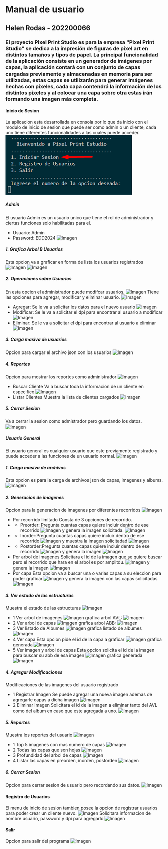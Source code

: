 # Manual de usuario
## Helen Rodas - 202200066

### El proyecto Pixel Print Studio es para la empresa "Pixel Print Studio" se dedica a la impresión de figuras de pixel art en distintos tamaños y tipos de papel. La principal funcionalidad de la aplicación consiste en un generador de imágenes por capas, la aplicación contará con un conjunto de capas cargadas previamente y almacenadas en memoria para ser utilizadas, estas capas se utilizarán para generar imágenes hechas con pixeles, cada capa contendrá la información de los distintos píxeles y al colocar una capa sobre otra estas irán formando una imagen más completa.

#### Inicio de Sesion
La aplicacion esta desarrollada en consola por lo que da inicio con el modulo de inicio de sesion que puede ser como admin o un cliente, cada uno tiene diferentes funcionalidades a las cuales puede acceder.
![Imagen](/Fase2/Documentacion/Imagenes/1.png)

##### Admin
El usuario Admin es un usuario unico que tiene el rol de administrador y ciertas funciones solo habilitadas para el.
- Usuario: Admin
- Password: EDD2024
![Imagen](/Documentacion/Imagenes/4.png)
##### 1. Grafica Arbol B Usuarios
Esta opcion va a graficar en forma de lista los usuarios registrados
![Imagen](/Documentacion/Imagenes/6.png)
![Imagen](/Documentacion/Imagenes/7.png)
##### 2. Operaciones sobre Usuarios
En esta opcion el administrador puede modifcar usuarios.
![Imagen](/Documentacion/Imagenes/8.png)
Tiene las opciones para agregar, modificar y eliminar usuario.
![Imagen](/Documentacion/Imagenes/9.png)
- Agregar: 
Se le va a solicitar los datos para el nuevo usuario
![Imagen](/Documentacion/Imagenes/10.png)
- Modificar: 
Se le va a solicitar el dpi para encontrar al usuario a modificar
![Imagen](/Documentacion/Imagenes/11.png)
- Eliminar: 
Se le va a solicitar el dpi para encontrar al usuario a eliminar
![Imagen](/Documentacion/Imagenes/12.png)
##### 3. Carga masiva de usuarios
Opcion para cargar el archivo json con los usuarios 
![Imagen](/Documentacion/Imagenes/5.png)
##### 4. Reportes
Opcion para mostrar los reportes como administrador
![Imagen](/Documentacion/Imagenes/13.png)
- Buscar Cliente
Va a buscar toda la informacion de un cliente en especifico
![Imagen](/Documentacion/Imagenes/14.png)
- Listar Clientes
Muestra la lista de clientes cargados
![Imagen](/Documentacion/Imagenes/15.png)
##### 5. Cerrar Sesion
Va a cerrar la sesion como admistrador pero guardando los datos.
![Imagen](/Documentacion/Imagenes/16.png)


##### Usuario General
El usuario general es cualquier usuario que este previamente registrado y puede acceder a las funciones de un usuario normal.
![Imagen](/Documentacion/Imagenes/17.png)

##### 1. Carga masiva de archivos
Esta opcion es para la carga de archivos json de capas, imagenes y albums.
![Imagen](/Documentacion/Imagenes/18.png)
##### 2. Generacion de imagenes
Opcion para la generacion de imagenes por diferentes recorridos
![Imagen](/Documentacion/Imagenes/19.png)
- Por recorrido limitado
Consta de 3 opciones de recorrido.
-  - Preorder: Pregunta cuantas capas quiere incluir dentro de ese recorrido
![Imagen](/Documentacion/Imagenes/20.png)
y genera la imagen solicitada.
![Imagen](/Documentacion/Imagenes/21.png)
-  - Inorder:Pregunta cuantas capas quiere incluir dentro de ese recorrido
![Imagen](/Documentacion/Imagenes/22.png)
y muestra la imagen solicitadad
![Imagen](/Documentacion/Imagenes/23.png)
-  - Postorder:Pregunta cuantas capas quiere incluir dentro de ese recorrido
![Imagen](/Documentacion/Imagenes/24.png)
y genera la imagen
![Imagen](/Documentacion/Imagenes/25.png)
- Por arbol de imagenes
Solicitara el id de la imagen que se quiere buscar pero el recorrido que hara en el arbol es por amplitdu.
![Imagen](/Documentacion/Imagenes/26.png)
y genera la imagen
![Imagen](/Documentacion/Imagenes/27.png)
- Por capa
Esta opcion va a buscar una o varias capas a su eleccion para poder graficar
![Imagen](/Documentacion/Imagenes/28.png)
y genera la imagen con las capas solicitadas
![Imagen](/Documentacion/Imagenes/29.png)

##### 3. Ver estado de las estructuras
Muestra el estado de las estructuras
![Imagen](/Documentacion/Imagenes/30.png)
- 1 Ver arbol de imagenes
![Imagen](/Documentacion/Imagenes/31.png)
grafica arbol AVL:
![Imagen](/Documentacion/Imagenes/32.png)
- 2 Ver arbol de capas
![Imagen](/Documentacion/Imagenes/33.png)
grafica arbol ABB:
![Imagen](/Documentacion/Imagenes/34.png)
- 3 Ver listado de Albumes
![Imagen](/Documentacion/Imagenes/35.png)
grafica listado de albumes
![Imagen](/Documentacion/Imagenes/36.png)
- 4 Ver capa
Esta opcion pide el id de la capa a graficar
![Imagen](/Documentacion/Imagenes/37.png)
grafica generada
![Imagen](/Documentacion/Imagenes/38.png)
- 5 Ver imagen y arbol de capas
Esta opcion solicita el id de la imagen para buscar su abb de esa imagen
![Imagen](/Documentacion/Imagenes/39.png)
grafica generada
![Imagen](/Documentacion/Imagenes/40.png)

##### 4. Agregar Modificaciones
Modificaciones de las imagenes del usuario registrado
- 1 Registrar Imagen
Se puede agregar una nueva imagen ademas de agregarle capas a dicha imagen
![Imagen](/Documentacion/Imagenes/41.png)
- 2 Eliminar Imagen
Solicitara el id de la imagen a eliminar tanto del AVL como del album en caso que este agregada a uno.
![Imagen](/Documentacion/Imagenes/42.png)

##### 5. Reportes
Muestra los reportes del usuario
![Imagen](/Documentacion/Imagenes/43.png)
- 1 Top 5 imagenes con mas numero de capas
![Imagen](/Documentacion/Imagenes/44.png)
- 2 Todas las capas que son hojas
![Imagen](/Documentacion/Imagenes/45.png)
- 3 Profundidad del arbol de capas
![Imagen](/Documentacion/Imagenes/46.png)
- 4 Listar las capas en preorden, inorden, postorden
![Imagen](/Documentacion/Imagenes/47.png)
##### 6. Cerrar Sesion 
Opcion para cerrar sesion de usuario pero recordando sus datos.
![Imagen](/Documentacion/Imagenes/48.png)


#### Registro de Usuarios
El menu de inicio de sesion tambien posee la opcion de registrar usuarios para poder crear un cliente nuevo.
![Imagen](/Documentacion/Imagenes/2.png)
Solicitara informacion de nombre usuario, password y dpi para agregarlo
![Imagen](/Documentacion/Imagenes/49.png)

#### Salir
Opcion para salir del programa
![Imagen](/Documentacion/Imagenes/3.png)
